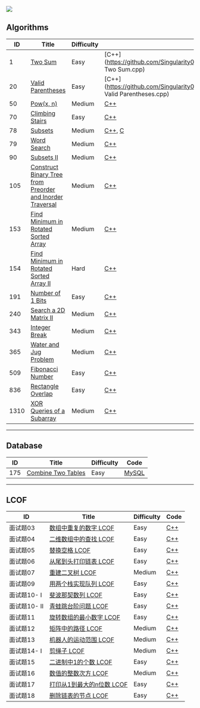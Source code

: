 ![](https://www.macrohard.cn/img/screenshot/20200610200300.png)

## Algorithms

| ID   | Title                                                        | Difficulty | Code                                                         |
| ---- | ------------------------------------------------------------ | ---------- | ------------------------------------------------------------ |
| 1    | [Two Sum](https://leetcode-cn.com/problems/two-sum)          | Easy       | [C++](https://github.com/Singularity0909/LeetCode/blob/master/Algorithms/1. Two Sum.cpp) |
| 20   | [Valid Parentheses](https://leetcode-cn.com/problems/valid-parentheses) | Easy       | [C++](https://github.com/Singularity0909/LeetCode/blob/master/Algorithms/20. Valid Parentheses.cpp) |
| 50   | [Pow(x, n)](https://leetcode-cn.com/problems/powx-n)         | Medium     | [C++][1]                                                     |
| 70   | [Climbing Stairs](https://leetcode-cn.com/problems/climbing-stairs) | Easy       | [C++](https://github.com/Singularity0909/LeetCode/blob/master/Algorithms/70.%20Climbing%20Stairs.cpp) |
| 78   | [Subsets](https://leetcode-cn.com/problems/subsets)          | Medium     | [C++](https://github.com/Singularity0909/LeetCode/blob/master/Algorithms/78.%20Subsets.cpp), [C](https://github.com/Singularity0909/LeetCode/blob/master/Algorithms/78.%20Subsets.c) |
| 79   | [Word Search](https://leetcode-cn.com/problems/word-search)  | Medium     | [C++](https://github.com/Singularity0909/LeetCode/blob/master/Algorithms/79.%20Word%20Search.cpp) |
| 90   | [Subsets II](https://leetcode-cn.com/problems/subsets-ii)    | Medium     | [C++](https://github.com/Singularity0909/LeetCode/blob/master/Algorithms/90.%20Subsets%20II.cpp) |
| 105  | [Construct Binary Tree from Preorder and Inorder Traversal](https://leetcode-cn.com/problems/construct-binary-tree-from-preorder-and-inorder-traversal) | Medium     | [C++](https://github.com/Singularity0909/LeetCode/blob/master/Algorithms/105.%20Construct%20Binary%20Tree%20from%20Preorder%20and%20Inorder%20Traversal.cpp) |
| 153  | [Find Minimum in Rotated Sorted Array](https://leetcode-cn.com/problems/find-minimum-in-rotated-sorted-array) | Medium     | [C++](https://github.com/Singularity0909/LeetCode/blob/master/Algorithms/153.%20Find%20Minimum%20in%20Rotated%20Sorted%20Array.cpp) |
| 154  | [Find Minimum in Rotated Sorted Array II](https://leetcode-cn.com/problems/find-minimum-in-rotated-sorted-array-ii) | Hard       | [C++](https://github.com/Singularity0909/LeetCode/blob/master/Algorithms/154.%20Find%20Minimum%20in%20Rotated%20Sorted%20Array%20II.cpp) |
| 191  | [Number of 1 Bits](https://leetcode-cn.com/problems/number-of-1-bits) | Easy       | [C++](https://github.com/Singularity0909/LeetCode/blob/master/Algorithms/191.%20Number%20of%201%20Bits.cpp) |
| 240  | [Search a 2D Matrix II](https://leetcode-cn.com/problems/search-a-2d-matrix-ii) | Medium     | [C++](https://github.com/Singularity0909/LeetCode/blob/master/Algorithms/240.%20Search%20a%202D%20Matrix%20II.cpp) |
| 343  | [Integer Break](https://leetcode-cn.com/problems/integer-break) | Medium     | [C++](https://github.com/Singularity0909/LeetCode/blob/master/Algorithms/343.%20Integer%20Break.cpp) |
| 365  | [Water and Jug Problem](https://leetcode-cn.com/problems/water-and-jug-problem) | Medium     | [C++](https://github.com/Singularity0909/LeetCode/blob/master/Algorithms/365.%20Water%20and%20Jug%20Problem.cpp) |
| 509  | [Fibonacci Number](https://leetcode-cn.com/problems/fibonacci-number) | Easy       | [C++](https://github.com/Singularity0909/LeetCode/blob/master/Algorithms/509.%20Fibonacci%20Number.cpp) |
| 836  | [Rectangle Overlap](https://leetcode-cn.com/problems/rectangle-overlap) | Easy       | [C++](https://github.com/Singularity0909/LeetCode/blob/master/Algorithms/836.%20Rectangle%20Overlap.cpp) |
| 1310 | [XOR Queries of a Subarray](https://leetcode-cn.com/problems/xor-queries-of-a-subarray) | Medium     | [C++](https://github.com/Singularity0909/LeetCode/blob/master/Algorithms/1310.%20XOR%20Queries%20of%20a%20Subarray.cpp) |

---

## Database

| ID   | Title                                                        | Difficulty | Code                                                         |
| ---- | ------------------------------------------------------------ | ---------- | ------------------------------------------------------------ |
| 175  | [Combine Two Tables](https://leetcode-cn.com/problems/combine-two-tables) | Easy       | [MySQL](https://github.com/Singularity0909/LeetCode/blob/master/Database/175.%20Combine%20Two%20Tables.sql) |

---

## LCOF

| ID           | Title                                                        | Difficulty | Code                                                         |
| ------------ | ------------------------------------------------------------ | ---------- | ------------------------------------------------------------ |
| 面试题03     | [数组中重复的数字 LCOF](https://leetcode-cn.com/problems/shu-zu-zhong-zhong-fu-de-shu-zi-lcof) | Easy       | [C++](https://github.com/Singularity0909/LeetCode/blob/master/LCOF/%E9%9D%A2%E8%AF%95%E9%A2%9803.%20%E6%95%B0%E7%BB%84%E4%B8%AD%E9%87%8D%E5%A4%8D%E7%9A%84%E6%95%B0%E5%AD%97%20LCOF.cpp) |
| 面试题04     | [二维数组中的查找 LCOF](https://leetcode-cn.com/problems/er-wei-shu-zu-zhong-de-cha-zhao-lcof) | Easy       | [C++](https://github.com/Singularity0909/LeetCode/blob/master/LCOF/%E9%9D%A2%E8%AF%95%E9%A2%9804.%20%E4%BA%8C%E7%BB%B4%E6%95%B0%E7%BB%84%E4%B8%AD%E7%9A%84%E6%9F%A5%E6%89%BE%20LCOF.cpp) |
| 面试题05     | [替换空格 LCOF](https://leetcode-cn.com/problems/ti-huan-kong-ge-lcof) | Easy       | [C++](https://github.com/Singularity0909/LeetCode/blob/master/LCOF/%E9%9D%A2%E8%AF%95%E9%A2%9805.%20%E6%9B%BF%E6%8D%A2%E7%A9%BA%E6%A0%BC%20LCOF.cpp) |
| 面试题06     | [从尾到头打印链表 LCOF](https://leetcode-cn.com/problems/cong-wei-dao-tou-da-yin-lian-biao-lcof) | Easy       | [C++](https://github.com/Singularity0909/LeetCode/blob/master/LCOF/%E9%9D%A2%E8%AF%95%E9%A2%9806.%20%E4%BB%8E%E5%B0%BE%E5%88%B0%E5%A4%B4%E6%89%93%E5%8D%B0%E9%93%BE%E8%A1%A8%20LCOF.cpp) |
| 面试题07     | [重建二叉树 LCOF](https://leetcode-cn.com/problems/zhong-jian-er-cha-shu-lcof) | Medium     | [C++](https://github.com/Singularity0909/LeetCode/blob/master/LCOF/%E9%9D%A2%E8%AF%95%E9%A2%9807.%20%E9%87%8D%E5%BB%BA%E4%BA%8C%E5%8F%89%E6%A0%91%20LCOF.cpp) |
| 面试题09     | [用两个栈实现队列 LCOF](https://leetcode-cn.com/problems/yong-liang-ge-zhan-shi-xian-dui-lie-lcof) | Easy       | [C++](https://github.com/Singularity0909/LeetCode/blob/master/LCOF/%E9%9D%A2%E8%AF%95%E9%A2%9809.%20%E7%94%A8%E4%B8%A4%E4%B8%AA%E6%A0%88%E5%AE%9E%E7%8E%B0%E9%98%9F%E5%88%97%20LCOF.cpp) |
| 面试题10- I  | [斐波那契数列  LCOF](https://leetcode-cn.com/problems/fei-bo-na-qi-shu-lie-lcof) | Easy       | [C++](https://github.com/Singularity0909/LeetCode/blob/master/LCOF/%E9%9D%A2%E8%AF%95%E9%A2%9810-%20I.%20%E6%96%90%E6%B3%A2%E9%82%A3%E5%A5%91%E6%95%B0%E5%88%97%20%20LCOF.cpp) |
| 面试题10- II | [青蛙跳台阶问题  LCOF](https://leetcode-cn.com/problems/qing-wa-tiao-tai-jie-wen-ti-lcof) | Easy       | [C++](https://github.com/Singularity0909/LeetCode/blob/master/LCOF/%E9%9D%A2%E8%AF%95%E9%A2%9810-%20II.%20%E9%9D%92%E8%9B%99%E8%B7%B3%E5%8F%B0%E9%98%B6%E9%97%AE%E9%A2%98%20%20LCOF.cpp) |
| 面试题11     | [旋转数组的最小数字  LCOF](https://leetcode-cn.com/problems/xuan-zhuan-shu-zu-de-zui-xiao-shu-zi-lcof) | Easy       | [C++](https://github.com/Singularity0909/LeetCode/blob/master/LCOF/%E9%9D%A2%E8%AF%95%E9%A2%9811.%20%E6%97%8B%E8%BD%AC%E6%95%B0%E7%BB%84%E7%9A%84%E6%9C%80%E5%B0%8F%E6%95%B0%E5%AD%97%20%20LCOF.cpp) |
| 面试题12     | [矩阵中的路径  LCOF](https://leetcode-cn.com/problems/ju-zhen-zhong-de-lu-jing-lcof) | Medium     | [C++](https://github.com/Singularity0909/LeetCode/blob/master/LCOF/%E9%9D%A2%E8%AF%95%E9%A2%9812.%20%E7%9F%A9%E9%98%B5%E4%B8%AD%E7%9A%84%E8%B7%AF%E5%BE%84%20%20LCOF.cpp) |
| 面试题13     | [机器人的运动范围  LCOF](https://leetcode-cn.com/problems/ji-qi-ren-de-yun-dong-fan-wei-lcof) | Medium     | [C++](https://github.com/Singularity0909/LeetCode/blob/master/LCOF/%E9%9D%A2%E8%AF%95%E9%A2%9813.%20%E6%9C%BA%E5%99%A8%E4%BA%BA%E7%9A%84%E8%BF%90%E5%8A%A8%E8%8C%83%E5%9B%B4%20%20LCOF.cpp) |
| 面试题14- I  | [剪绳子  LCOF](https://leetcode-cn.com/problems/jian-sheng-zi-lcof) | Medium     | [C++](https://github.com/Singularity0909/LeetCode/blob/master/LCOF/%E9%9D%A2%E8%AF%95%E9%A2%9814-%20I.%20%E5%89%AA%E7%BB%B3%E5%AD%90%20%20LCOF.cpp) |
| 面试题15     | [二进制中1的个数 LCOF](https://leetcode-cn.com/problems/er-jin-zhi-zhong-1de-ge-shu-lcof) | Easy       | [C++](https://github.com/Singularity0909/LeetCode/blob/master/LCOF/%E9%9D%A2%E8%AF%95%E9%A2%9815.%20%E4%BA%8C%E8%BF%9B%E5%88%B6%E4%B8%AD1%E7%9A%84%E4%B8%AA%E6%95%B0%20LCOF.cpp) |
| 面试题16     | [数值的整数次方 LCOF](https://leetcode-cn.com/problems/shu-zhi-de-zheng-shu-ci-fang-lcof) | Medium     | [C++](https://github.com/Singularity0909/LeetCode/blob/master/LCOF/%E9%9D%A2%E8%AF%95%E9%A2%9816.%20%E6%95%B0%E5%80%BC%E7%9A%84%E6%95%B4%E6%95%B0%E6%AC%A1%E6%96%B9%20LCOF.cpp) |
| 面试题17     | [打印从1到最大的n位数 LCOF](https://leetcode-cn.com/problems/da-yin-cong-1dao-zui-da-de-nwei-shu-lcof) | Easy       | [C++](https://github.com/Singularity0909/LeetCode/blob/master/LCOF/%E9%9D%A2%E8%AF%95%E9%A2%9817.%20%E6%89%93%E5%8D%B0%E4%BB%8E1%E5%88%B0%E6%9C%80%E5%A4%A7%E7%9A%84n%E4%BD%8D%E6%95%B0%20LCOF.cpp) |
| 面试题18     | [删除链表的节点 LCOF](https://leetcode-cn.com/problems/shan-chu-lian-biao-de-jie-dian-lcof) | Easy       | [C++](https://github.com/Singularity0909/LeetCode/blob/master/LCOF/%E9%9D%A2%E8%AF%95%E9%A2%9818.%20%E5%88%A0%E9%99%A4%E9%93%BE%E8%A1%A8%E7%9A%84%E8%8A%82%E7%82%B9%20LCOF.cpp) |

[1]: https://github.com/Singularity0909/LeetCode/blob/master/Algorithms/50.%20Pow(x%2C%20n).cpp